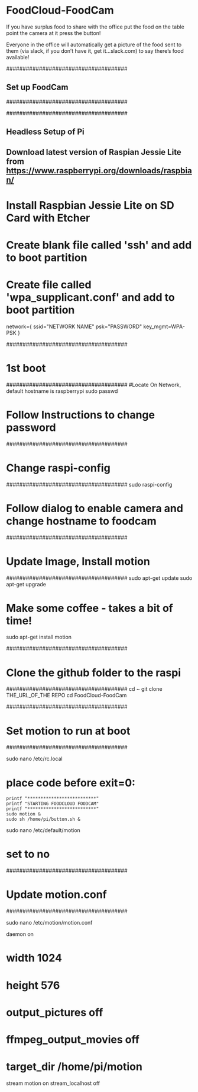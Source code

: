 # FoodCloud-FoodCam

If you have surplus food to share with the office
put the food on the table
point the camera at it
press the button!

Everyone in the office will automatically get a picture of the food sent to them (via slack, if you don’t have it, get it…slack.com) to say there’s food available!


#####################################
## Set up FoodCam
#####################################

#####################################
## Headless Setup of Pi
## Download latest version of Raspian Jessie Lite from https://www.raspberrypi.org/downloads/raspbian/
# Install Raspbian Jessie Lite on SD Card with Etcher

# Create blank file called 'ssh' and add to boot partition
# Create file called 'wpa_supplicant.conf' and add to boot partition

network={
ssid="NETWORK NAME"
psk="PASSWORD"
key_mgmt=WPA-PSK
}

#####################################
# 1st boot
#####################################
#Locate On Network, default hostname is raspberrypi
sudo passwd
# Follow Instructions to change password


#####################################
# Change raspi-config 
#####################################
sudo raspi-config
# Follow dialog to enable camera and change hostname to foodcam

#####################################
# Update Image, Install motion
#####################################
sudo apt-get update
sudo apt-get upgrade
# Make some coffee - takes a bit of time!
sudo apt-get install motion

#####################################
# Clone the github folder to the raspi
#####################################
cd ~
git clone THE_URL_OF_THE REPO
cd FoodCloud-FoodCam

#####################################
# Set motion to run at boot
#####################################

sudo nano /etc/rc.local
# place code before exit=0:
    printf "**************************"
    printf "STARTING FOODCLOUD FOODCAM"
    printf "**************************"
    sudo motion &
    sudo sh /home/pi/button.sh &

sudo nano /etc/default/motion
# set to no

#####################################
# Update motion.conf
#####################################

sudo nano /etc/motion/motion.conf

daemon on

# width 1024
# height 576

# output_pictures off
# ffmpeg_output_movies off

# target_dir /home/pi/motion

stream motion on
stream_localhost off
